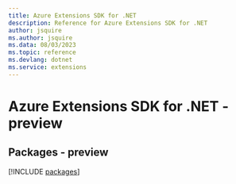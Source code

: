 ```yaml
---
title: Azure Extensions SDK for .NET
description: Reference for Azure Extensions SDK for .NET
author: jsquire
ms.author: jsquire
ms.data: 08/03/2023
ms.topic: reference
ms.devlang: dotnet
ms.service: extensions
---
```

# Azure Extensions SDK for .NET - preview
## Packages - preview
[!INCLUDE [packages](extensions-index.md)]